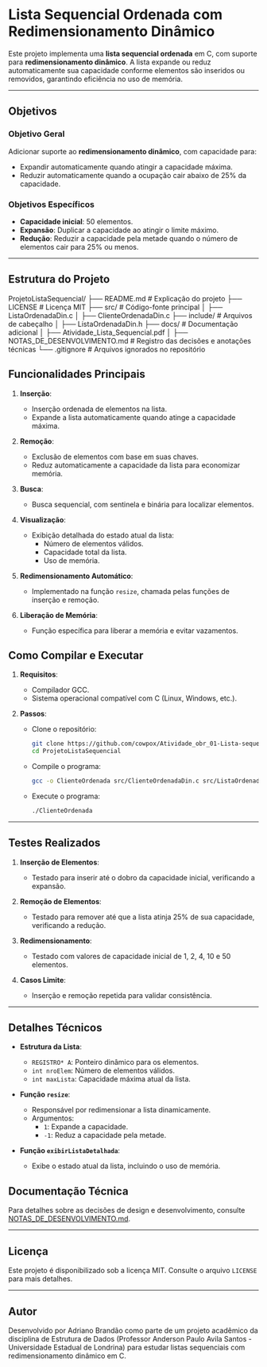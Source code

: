 # Lista Sequencial Ordenada com Redimensionamento Dinâmico

Este projeto implementa uma **lista sequencial ordenada** em C, com suporte para **redimensionamento dinâmico**. A lista expande ou reduz automaticamente sua capacidade conforme elementos são inseridos ou removidos, garantindo eficiência no uso de memória.

---

## **Objetivos**

### Objetivo Geral

Adicionar suporte ao **redimensionamento dinâmico**, com capacidade para:

- Expandir automaticamente quando atingir a capacidade máxima.
- Reduzir automaticamente quando a ocupação cair abaixo de 25% da capacidade.

### Objetivos Específicos

- **Capacidade inicial**: 50 elementos.
- **Expansão**: Duplicar a capacidade ao atingir o limite máximo.
- **Redução**: Reduzir a capacidade pela metade quando o número de elementos cair para 25% ou menos.

---

## **Estrutura do Projeto**

ProjetoListaSequencial/
├── README.md              # Explicação do projeto
├── LICENSE                # Licença MIT
├── src/                   # Código-fonte principal
│   ├── ListaOrdenadaDin.c
│   ├── ClienteOrdenadaDin.c
├── include/               # Arquivos de cabeçalho
│   ├── ListaOrdenadaDin.h
├── docs/                  # Documentação adicional
│   ├── Atividade_Lista_Sequencial.pdf
│   ├── NOTAS_DE_DESENVOLVIMENTO.md # Registro das decisões e anotações técnicas
└── .gitignore             # Arquivos ignorados no repositório


## **Funcionalidades Principais**

1. **Inserção**:

   - Inserção ordenada de elementos na lista.
   - Expande a lista automaticamente quando atinge a capacidade máxima.
2. **Remoção**:

   - Exclusão de elementos com base em suas chaves.
   - Reduz automaticamente a capacidade da lista para economizar memória.
3. **Busca**:

   - Busca sequencial, com sentinela e binária para localizar elementos.
4. **Visualização**:

   - Exibição detalhada do estado atual da lista:
     - Número de elementos válidos.
     - Capacidade total da lista.
     - Uso de memória.
5. **Redimensionamento Automático**:

   - Implementado na função `resize`, chamada pelas funções de inserção e remoção.
6. **Liberação de Memória**:

   - Função específica para liberar a memória e evitar vazamentos.

## **Como Compilar e Executar**

1. **Requisitos**:

   - Compilador GCC.
   - Sistema operacional compatível com C (Linux, Windows, etc.).
2. **Passos**:

   - Clone o repositório:
     ```bash
     git clone https://github.com/cowpox/Atividade_obr_01-Lista-sequencial.git
     cd ProjetoListaSequencial
     ```
   - Compile o programa:
     ```bash
     gcc -o ClienteOrdenada src/ClienteOrdenadaDin.c src/ListaOrdenadaDin.c -Iinclude
     ```
   - Execute o programa:
     ```bash
     ./ClienteOrdenada
     ```

---

## **Testes Realizados**

1. **Inserção de Elementos**:

   - Testado para inserir até o dobro da capacidade inicial, verificando a expansão.
2. **Remoção de Elementos**:

   - Testado para remover até que a lista atinja 25% de sua capacidade, verificando a redução.
3. **Redimensionamento**:

   - Testado com valores de capacidade inicial de 1, 2, 4, 10 e 50 elementos.
4. **Casos Limite**:

   - Inserção e remoção repetida para validar consistência.

---

## **Detalhes Técnicos**

- **Estrutura da Lista**:

  - `REGISTRO* A`: Ponteiro dinâmico para os elementos.
  - `int nroElem`: Número de elementos válidos.
  - `int maxLista`: Capacidade máxima atual da lista.
- **Função `resize`**:

  - Responsável por redimensionar a lista dinamicamente.
  - Argumentos:
    - `1`: Expande a capacidade.
    - `-1`: Reduz a capacidade pela metade.
- **Função `exibirListaDetalhada`**:

  - Exibe o estado atual da lista, incluindo o uso de memória.

## Documentação Técnica

Para detalhes sobre as decisões de design e desenvolvimento, consulte [NOTAS_DE_DESENVOLVIMENTO.md](docs/NOTAS_DE_DESENVOLVIMENTO.md).

---

## **Licença**

Este projeto é disponibilizado sob a licença MIT. Consulte o arquivo `LICENSE` para mais detalhes.

---

## **Autor**

Desenvolvido por Adriano Brandão como parte de um projeto acadêmico da disciplina de Estrutura de Dados (Professor Anderson Paulo Avila Santos - Universidade Estadual de Londrina) para estudar listas sequenciais com redimensionamento dinâmico em C.
